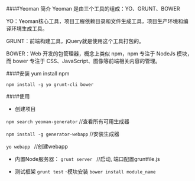 ####Yeoman 简介
Yeoman 是由三个工具的组成：YO、GRUNT、BOWER

YO：Yeoman核心工具，项目工程依赖目录和文件生成工具，项目生产环境和编译环境生成工具。

GRUNT：前端构建工具，jQuery就是使用这个工具打包的。

BOWER：Web 开发的包管理器，概念上类似 npm，npm 专注于 NodeJs 模块，而 bower 专注于 CSS、JavaScript、图像等前端相关内容的管理。

####安装
    yum install npm
    
    npm install -g yo grunt-cli bower

####使用
- 创建项目

`npm search yeoman-generator` //查看所有可用生成器

`npm install -g generator-webapp`  //安装生成器

`yo webapp ` //创建webapp

- 内置Node服务器：
`grunt server ` //启动, 端口配置gruntfile.js

- 测试框架
  `grunt test`
-模块安装
  `bower install module_name`
